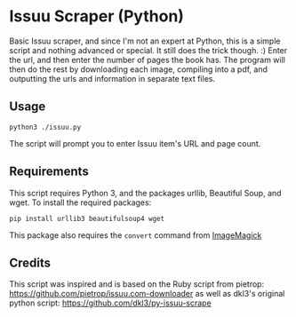 # Issuu Scraper (Python)

Basic Issuu scraper, and since I'm not an expert at Python, this is a simple script and nothing advanced or special. It still does the trick though. :) Enter the url, and then enter the number of pages the book has. The program will then do the rest by downloading each image, compiling into a pdf, and outputting the urls and information in separate text files.

## Usage

    python3 ./issuu.py

The script will prompt you to enter Issuu item's URL and page count.

## Requirements

This script requires Python 3, and the packages urllib, Beautiful Soup, and wget. To install the required packages:

    pip install urllib3 beautifulsoup4 wget

This package also requires the `convert` command from [ImageMagick](https://www.imagemagick.org/)

## Credits
This script was inspired and is based on the Ruby script from pietrop: https://github.com/pietrop/issuu.com-downloader as well as dkl3's original python script: https://github.com/dkl3/py-issuu-scrape
